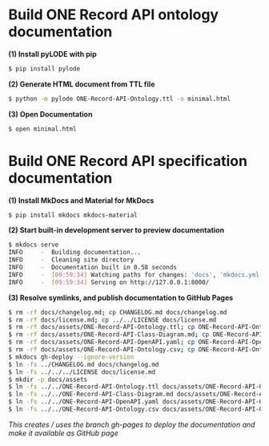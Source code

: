 # Build ONE Record API ontology documentation

**(1) Install pyLODE with pip**
```bash
$ pip install pylode
```

**(2) Generate HTML document from TTL file**
```bash
$ python -m pylode ONE-Record-API-Ontology.ttl -o minimal.html
```

**(3) Open Documentation**
```bash
$ open minimal.html
```

# Build ONE Record API specification documentation

**(1) Install MkDocs and Material for MkDocs**
```bash
$ pip install mkdocs mkdocs-material
```

**(2) Start built-in development server to preview documentation**
```bash
$ mkdocs serve
INFO     -  Building documentation...
INFO     -  Cleaning site directory
INFO     -  Documentation built in 0.58 seconds
INFO     -  [09:59:34] Watching paths for changes: 'docs', 'mkdocs.yml'
INFO     -  [09:59:34] Serving on http://127.0.0.1:8000/
```


**(3) Resolve symlinks, and publish documentation to GitHub Pages**
```bash
$ rm -rf docs/changelog.md; cp CHANGELOG.md docs/changelog.md
$ rm -rf docs/license.md; cp ../../LICENSE docs/license.md
$ rm -rf docs/assets/ONE-Record-API-Ontology.ttl; cp ONE-Record-API-Ontology.ttl docs/assets/ONE-Record-API-Ontology.ttl
$ rm -rf docs/assets/ONE-Record-API-Class-Diagram.md; cp ONE-Record-API-Class-Diagram.md docs/assets/ONE-Record-API-Class-Diagram.md
$ rm -rf docs/assets/ONE-Record-API-OpenAPI.yaml; cp ONE-Record-API-OpenAPI.yaml docs/assets/ONE-Record-API-OpenAPI.yaml
$ rm -rf docs/assets/ONE-Record-API-Ontology.csv; cp ONE-Record-API-Ontology.csv docs/assets/ONE-Record-API-Ontology.csv
$ mkdocs gh-deploy --ignore-version
$ ln -fs ../CHANGELOG.md docs/changelog.md
$ ln -fs ../../../LICENSE docs/license.md
$ mkdir -p docs/assets
$ ln -fs ../../ONE-Record-API-Ontology.ttl docs/assets/ONE-Record-API-Ontology.ttl
$ ln -fs ../../ONE-Record-API-Class-Diagram.md docs/assets/ONE-Record-API-Class-Diagram.md
$ ln -fs ../../ONE-Record-API-OpenAPI.yaml docs/assets/ONE-Record-API-OpenAPI.yaml
$ ln -fs ../../ONE-Record-API-Ontology.csv docs/assets/ONE-Record-API-Ontology.csv
```
*This creates / uses the branch gh-pages to deploy the documentation and make it available as GitHub page*


